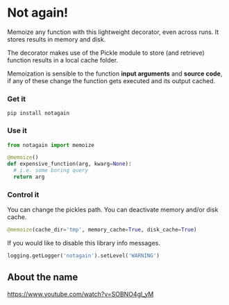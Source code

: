 # Not again!

Memoize any function with this lightweight decorator, even across runs. It stores results in memory and disk.

The decorator makes use of the Pickle module to store (and retrieve) function results in a local cache folder.

Memoization is sensible to the function **input arguments** and **source code**, if any of these change
the function gets executed and its output cached.

### Get it

    pip install notagain

### Use it

```python
from notagain import memoize

@memoize()
def expensive_function(arg, kwarg=None):
  # i.e. some boring query
  return arg
```

### Control it

You can change the pickles path. You can deactivate memory and/or disk cache.

```python
@memoize(cache_dir='tmp', memory_cache=True, disk_cache=True)
```

If you would like to disable this library info messages.

```python
logging.getLogger('notagain').setLevel('WARNING')
```

## About the name

https://www.youtube.com/watch?v=SOBNO4gl_yM
